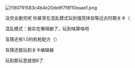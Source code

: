 ![f180791583c4b4e20de9f7f8f10eaae1.png](https://picgo18719498306.oss-cn-guangzhou.aliyuncs.com/f180791583c4b4e20de9f7f8f10eaae1.png)

没完全删完呢
你甚至在混乱模式玩到强究体验等远古时期关卡（

混乱模式：我实在懒得删了，玩到啥算啥吧

盲猜还有1.0的机枪配方（）

盲猜还能玩到关卡编辑器

玩到那玩意就很6了